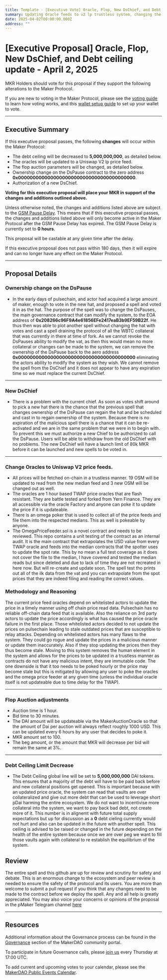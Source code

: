 ```yaml
---
title: Template - [Executive Vote] Oracle, Flop, New DsChief, and Debt ceiling update.
summary: Updating Oracle feeds to v2 lp trustless system, changing the flop auction parameters, authorizing a new Chief, and lowering the debt ceiling.
date: 2025-04-02T00:00:00.000Z
address: ""
---
```



# [Executive Proposal] Oracle, Flop, New DsChief, and Debt ceiling update - April 2, 2025


MKR Holders should vote for this proposal if they support the following alterations to the Maker Protocol.


If you are new to voting in the Maker Protocol, please see the [voting guide](https://github.com/makerdao/community/blob/master/content/en/learn/governance/how-voting-works.mdx) to learn how voting works, and this [wallet setup guide](https://github.com/makerdao/community/blob/master/content/en/learn/governance/voting-setup.mdx) to set up your wallet to vote.


---


## Executive Summary


If this executive proposal passes, the following **changes** will occur within the Maker Protocol:


- The debt ceiling will be decreased to **5,000,000,000**, as detailed below.
- The oracles will be updated to a Uniswap V2 lp price feed.
- The flop auction parameters will be changed, as detailed below.
- Ownership change on the DsPause contract to the zero address **0x0000000000000000000000000000000000000000**.
- Authorization of a new DsChief.




**Voting for this executive proposal will place your MKR in support of the changes and additions outlined above.**


Unless otherwise noted, the changes and additions listed above are subject to the [GSM Pause Delay](https://manual.makerdao.com/parameter-index/core/param-gsm-pause-delay). This means that if this executive proposal passes, the changes and additions listed above will only become active in the Maker Protocol after the GSM Pause Delay has expired. The GSM Pause Delay is currently set to **0 hours**.


This proposal will be castable at any given time after the delay.


If this executive proposal does not pass within 180 days, then it will expire and can no longer have any effect on the Maker Protocol.


---


## Proposal Details


### Ownership change on the DsPause
- In the early days of pulsechain, and actor had acquired a large amount of maker, enough to vote in the new hat, and proposed a spell and voted it in as the hat. The purpose of the spell was to change the DsPauses, the main governance contract that can modify the system, to the EOA address of **0x208266c96F9A4e61856EFe2417eaB3b9EF59B22f**. He thus then was able to plot another spell without changing the hat with votes and cast a spell draining the protocol of all the WBTC collateral that was currently in there at time of fork. As we cannot revoke the DsPauses ability to modify the vat, as then this would mean no more collateral or changes can be made to the system, we can remove the ownership of the DsPause back to the aero address **0x0000000000000000000000000000000000000000** eliminating the actors ability to modify the system as they wish. We cannot remove the spell from the DsChief and it does not appear to have any expiration time so we must replace the current DsChief.
---
### New DsChief
- There is a problem with the current chief. As soon as votes shift around to pick a new hat there is the chance that the previous spell that changes ownership of the DsPause can regain the hat and be scheduled and cast in to regain ownership of the system. Because there is no expiration of the malicious spell there is a chance that it can be re-activated and we are in the same problem that we were in to begin with. To prevent this we must authorize a new Chief to be authorized to call the DsPause. Users will be able to withdraw from the old DsChief with no problems. The new DsChief will have a launch limit of 80k MKR before it can be launched and new spells to be voted in.
---
### Change Oracles to Uniswap V2 price feeds.
- All prices will be fetched on-chain in a trustless manner. 19 OSM will be updated to read from the new median feed and 3 new OSM will be changed out as well.
- The oracles are 1 hour based TWAP price oracles that are flash resistant. They are battle tested and forked from Yern Finance. They are all accessible via the oracle Factory and anyone can poke it to update the price if it is updateable.
- There is an omega poker that is used to collect all of the price feeds and file them into the respected medians. This as well is pokeable by anyone.
- The OmegaPriceFeeder.sol is a novel contract and needs to be reviewed. This repo contains a unit testing of the contract as an internal audit. It is the main contract that extrapolates the USD value from every TWAP oracle and feeds into the median contracts that the spotter uses to update the spot rate. This by no mean a full test coverage as it does not cover the file to the median, I have covered and tested the median reads but since deleted and due to lack of time they are not recreated in here now. But will re-create and update soon. The spell test tho prints out all of the ilk data from the vat and you can extrapolate from the spot prices that they are indeed filing and reading the correct values. 


### Methodology and Reasoning
The current price feed oracles depend on whitelisted actors to update the price in a timely manner using off chain price read data. Pulsechain has no reliable off-chain data feed that is available. Also the reliance on 3rd party actors to update the price accordingly is what has caused the price oracle failure in the first place. Those whitelisted actors decided to not update the prices on pulsechain leading to stale outdated prices that are susceptible to relay attacks. Depending on whitelisted actors has many flaws to the system. They could go rogue and update the prices in a malicious manner or update them inaccurately. Also if they stop updating the prices then they thus become stale. Moving to this system removes the human element in the system and allows for the prices to be updated in a trustless manner as contracts do not have any malicious intent, they are immutable code. The one downside is that it too needs to be poked hourly or the price may become stale but this is mitigated by allowing any user to poke the oracles and the omega price feeder at any given time (unless the individual oracle itself is not updateable due to time delay for the TWAP). 


---


### Flop Auction adjustments
- Auction time is 1 hour.
- Bid time to 30 minutes.
- The DAI amount will be updateable via the MakerAuctionOracle so that the amount of Dai per auction will always reflect roughly 1000 USD. This can be updated every 6 hours by any user that decides to poke it.
- MKR amount set to 100.
- The beg amount, or the amount that MKR will decrease per bid will remain the same at 3%.
---
### Debt Ceiling Limit Decrease
- The Debt Ceiling global line will be set to **5,000,000,000** DAI tokens. This ensures that a majority of the debt will have to be paid back before and new collateral positions get opened. This is important because with an updated price oracle, the system can read that vaults are over collateralized and give out more debt that can be used to leverage short pDai harming the entire ecosystem. We do not want to incentivise more collateral into the system, we want to pay back bad debt, not create more of it. This number is in alignemt with future total supply expectations but up for discussion as a **0** debt cieling currently would not hurt and also can be updated in the future with another spell. This ceiling is advised to be raised or changed in the future depending on the health of the entire system because once we are over peg we want to fill those vaults again with collateral to re establish the equilibrium of the system.


## Review
The entire spell and this github are up for review and scrutiny for safety and debate. This is an enormous change to the ecosystem and peer review is needed to ensure the safety of the protocol and its users. You are more than welcome to submit a pull request if you think that any changes need to be made to the contract before we deploy the spell. Any and all help is greatly appreciated. You may also voice your concerns or opinions of the proposal in the pMaker Telegram channel [here](t.me/PulseChainMKR)


---


## Resources


Additional information about the Governance process can be found in the [Governance](https://community-development.makerdao.com/en/learn/governance) section of the MakerDAO community portal.


To participate in future Governance calls, please [join us](https://github.com/makerdao/community/tree/master/governance/governance-and-risk-meetings) every Thursday at 17:00 UTC.


To add current and upcoming votes to your calendar, please see the [MakerDAO Public Events Calendar](https://calendar.google.com/calendar/embed?src=makerdao.com_3efhm2ghipksegl009ktniomdk%40group.calendar.google.com&ctz=UTC&mode=week&showCalendars=0&showPrint=0).



